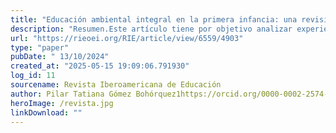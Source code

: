 ```yaml
---
title: "Educación ambiental integral en la primera infancia: una revisión de experiencias educativas"
description: "Resumen.Este artículo tiene por objetivo analizar experiencias educativas en primera infancia que aborden como eje central la reflexión sobre los conflictos ambientales, destacando el derecho de niñas y niños a participar activamente en la construcción de soluciones sostenibles en sus territorios. A partir de un estudio de corte cualitativo optando por el análisis documental, se abordan temas clave como la participación infantil en la educación ambiental, la alfabetización ambiental desde los primeros años, el desarrollo del pensamiento crítico y las habilidades sociales como eje transversal en los procesos educativos. La metodología incluyó un análisis documental a través del software Atlas.tiversión 9.1.3. creando redes semánticas que vinculan subcategorías con los temas principales; los resultados resaltan la importancia de reconocer a las infancias como actores fundamentales en el diseño de experiencias educativas, la necesidad de integrar los conflictos ambientales en los currículos educativos desde la primera infancia desde tres posibles enfoques la educación ambiental como un proceso orientado a mejorar la calidad de vida, como un medio para el desarrollo de la personalidad, y como una herramienta para comprender la relación de las niñas y los niños con su entorno. El estudio subraya la importancia de involucrar a la escuela, familias y comunidades para formar ciudadanías ambientalmente conscientes y críticos"
url: "https://rieoei.org/RIE/article/view/6559/4903"
type: "paper"
pubDate: " 13/10/2024"
created_at: "2025-05-15 19:09:06.791930"
log_id: 11
sourcename: Revista Iberoamericana de Educación
author: Pilar Tatiana Gómez Bohórquez1https://orcid.org/0000-0002-2574-5119
heroImage: /revista.jpg
linkDownload: ""
---
```



